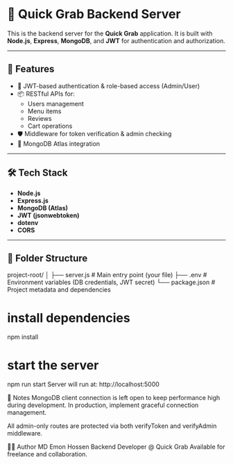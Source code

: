 # 🍔 Quick Grab Backend Server

This is the backend server for the **Quick Grab** application. It is built with **Node.js**, **Express**, **MongoDB**, and **JWT** for authentication and authorization.

---

## 🚀 Features

- 🔐 JWT-based authentication & role-based access (Admin/User)
- 📦 RESTful APIs for:
  - Users management
  - Menu items
  - Reviews
  - Cart operations
- 🛡 Middleware for token verification & admin checking
- 📡 MongoDB Atlas integration

---

## 🛠 Tech Stack

- **Node.js**
- **Express.js**
- **MongoDB (Atlas)**
- **JWT (jsonwebtoken)**
- **dotenv**
- **CORS**

---

## 📁 Folder Structure

project-root/
│
├── server.js # Main entry point (your file)
├── .env # Environment variables (DB credentials, JWT secret)
└── package.json # Project metadata and dependencies

# install dependencies
npm install

# start the server
npm run start
Server will run at: http://localhost:5000

📌 Notes
MongoDB client connection is left open to keep performance high during development. In production, implement graceful connection management.

All admin-only routes are protected via both verifyToken and verifyAdmin middleware.

🧑‍💻 Author
MD Emon Hossen
Backend Developer @ Quick Grab
Available for freelance and collaboration.

